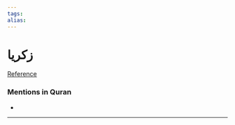 ```yaml
---
tags: 
alias: 
---
```


# زكريا

[Reference](https://corpus.quran.com/concept.jsp?id=zechariah)

### Mentions in Quran
- 

---

